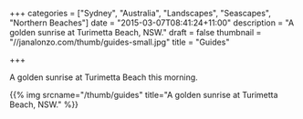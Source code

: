 +++
categories = ["Sydney", "Australia", "Landscapes", "Seascapes", "Northern Beaches"]
date = "2015-03-07T08:41:24+11:00"
description = "A golden sunrise at Turimetta Beach, NSW."
draft = false
thumbnail = "//janalonzo.com/thumb/guides-small.jpg"
title = "Guides"

+++

A golden sunrise at Turimetta Beach this morning.

{{% img srcname="/thumb/guides" title="A golden sunrise at Turimetta Beach, NSW." %}}
